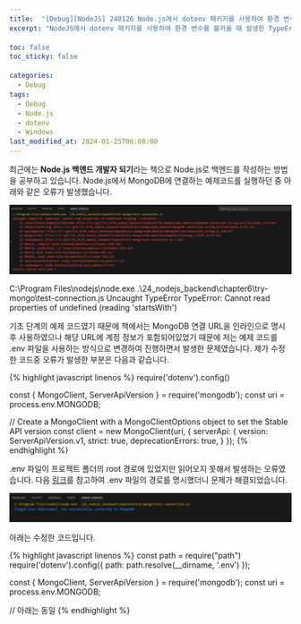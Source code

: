 ```yaml
---
title:  "[Debug][NodeJS] 240126 Node.js에서 dotenv 패키지를 사용하여 환경 변수를 불러올 때 발생한 TypeError: Cannot read properties of undefined 이슈 해결"
excerpt: "NodeJS에서 dotenv 패키지를 사용하여 환경 변수를 불러올 때 발생한 TypeError: Cannot read properties of undefined 이슈 해결"

toc: false
toc_sticky: false

categories:
  - Debug
tags:
  - Debug
  - Node.js
  - dotenv
  - Windows
last_modified_at: 2024-01-25T06:08:00
---
```


최근에는 **Node.js 백엔드 개발자 되기**라는 책으로 Node.js로 백엔드를 작성하는 방법을 공부하고 있습니다. Node.js에서 MongoDB에 연결하는 예제코드를 실행하던 중 아래와 같은 오류가 발생했습니다.

<p><img src="/assets/images/24012601.png" /></p>

<p class="error_msg">
  C:\Program Files\nodejs\node.exe .\24_nodejs_backend\chapter6\try-mongo\test-connection.js
  Uncaught TypeError TypeError: Cannot read properties of undefined (reading 'startsWith')
</p>

기초 단계의 예제 코드였기 때문에 책에서는 MongoDB 연결 URL을 인라인으로 명시 후 사용하였으나 해당 URL에 계정 정보가 포함되어있었기 때문에 저는 예제 코드를 .env 파일을 사용하는 방식으로 변경하여 진행하면서 발생한 문제였습니다. 제가 수정한 코드중 오류가 발생한 부분은 다음과 같습니다.

{% highlight javascript linenos %}
require('dotenv').config()

const { MongoClient, ServerApiVersion } = require('mongodb');
const uri = process.env.MONGODB;

// Create a MongoClient with a MongoClientOptions object to set the Stable API version
const client = new MongoClient(uri, {
    serverApi: {
        version: ServerApiVersion.v1,
        strict: true,
        deprecationErrors: true,
    }
});
{% endhighlight %}

.env 파일이 프로젝트 폴더의 root 경로에 있었지만 읽어오지 못해서 발생하는 오류였습니다. 다음 [링크](https://stackoverflow.com/a/54167614)를 참고하여 .env 파일의 경로를 명시했더니 문제가 해결되었습니다. 

<p><img src="/assets/images/24012602.png" /></p>

아래는 수정한 코드입니다.

{% highlight javascript linenos %}
const path = require("path")
require('dotenv').config({ path: path.resolve(__dirname, '.env') });

const { MongoClient, ServerApiVersion } = require('mongodb');
const uri = process.env.MONGODB;

// 아래는 동일
{% endhighlight %}


